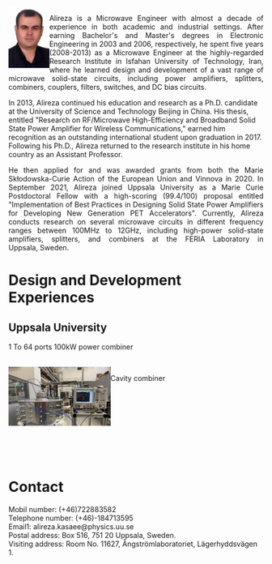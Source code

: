 <img src="./imgs/AlirezaJPG.jpg" align="left" width="16%"/>
<p align="justify">Alireza is a Microwave Engineer with almost a decade of experience in both academic and industrial settings. After earning Bachelor's and Master's degrees in Electronic Engineering in 2003 and 2006, respectively, he spent five years (2008-2013) as a Microwave Engineer at the highly-regarded Research Institute in Isfahan University of Technology, Iran, where he learned design and development of a vast range of microwave solid-state circuits, including power amplifiers, splitters, combiners, couplers, filters, switches, and DC bias circuits. 
<br/>

In 2013, Alireza continued his education and research as a Ph.D. candidate at the University of Science and Technology Beijing in China. His thesis, entitled "Research on RF/Microwave High-Efficiency and Broadband Solid State Power Amplifier for Wireless Communications," earned him recognition as an outstanding international student upon graduation in 2017. Following his Ph.D., Alireza returned to the research institute in his home country as an Assistant Professor. 

<p align="justify">He then applied for and was awarded grants from both the Marie Skłodowska-Curie Action of the European Union and Vinnova in 2020. In September 2021, Alireza joined Uppsala University as a Marie Curie Postdoctoral Fellow with a high-scoring (99.4/100) proposal entitled "Implementation of Best Practices in Designing Solid State Power Amplifiers for Developing New Generation PET Accelerators". Currently, Alireza conducts research on several microwave circuits in different frequency ranges between 100MHz to 12GHz, including high-power solid-state amplifiers, splitters, and combiners at the FERIA Laboratory in Uppsala, Sweden.
</p>
<h1> Design and Development Experiences</h1>
<h2> Uppsala University</h2>
<p align="left"> 1 To 64 ports 100kW power combiner</p><br/>
<img src="./imgs/Cavity_combiner.jpg" align="left" width="40%"/>
<p align="justify"> Cavity combiner
  
</p> <br/>
<br/>
<br/>
<br/>
<br/>
<br/>
<br/>
<br/>
<h1> Contact</h1>
<p>
Mobil number: (+46)722883582<br/>
Telephone number: (+46)-184713595<br/>
Email1: alireza.kasaee@physics.uu.se<br/>
Postal address: Box 516, 751 20 Uppsala, Sweden. <br/>
Visiting address: Room No. 11627, Ångströmlaboratoriet, Lägerhyddsvägen 1.</p>

